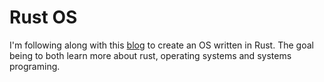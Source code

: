 # Rust OS

I'm following along with this [blog] to create an OS written in Rust. The goal being to both learn more
about rust, operating systems and systems programing.

[blog]: https://os.phil-opp.com/
